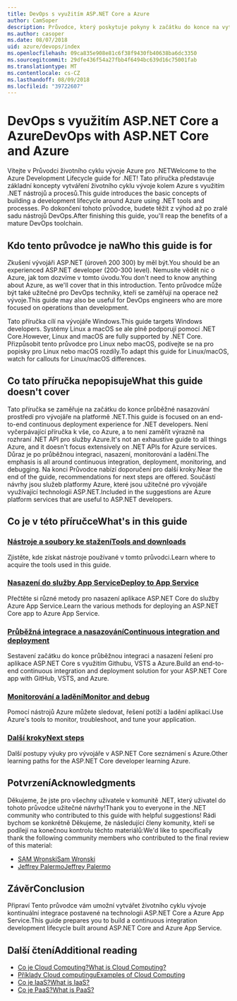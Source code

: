 ```yaml
---
title: DevOps s využitím ASP.NET Core a Azure
author: CamSoper
description: Průvodce, který poskytuje pokyny k začátku do konce na vytváření procesních toků pro DevOps pro aplikace ASP.NET Core hostované v Azure.
ms.author: casoper
ms.date: 08/07/2018
uid: azure/devops/index
ms.openlocfilehash: 09ca835e908e81c6f38f9430fb40638ba6dc3350
ms.sourcegitcommit: 29dfe436f54a27fbb4f6494bc639d16c75001fab
ms.translationtype: MT
ms.contentlocale: cs-CZ
ms.lasthandoff: 08/09/2018
ms.locfileid: "39722607"
---
```

# <a name="devops-with-aspnet-core-and-azure"></a><span data-ttu-id="26f32-103">DevOps s využitím ASP.NET Core a Azure</span><span class="sxs-lookup"><span data-stu-id="26f32-103">DevOps with ASP.NET Core and Azure</span></span>

<span data-ttu-id="26f32-104">Vítejte v Průvodci životního cyklu vývoje Azure pro .NET</span><span class="sxs-lookup"><span data-stu-id="26f32-104">Welcome to the Azure Development Lifecycle guide for .NET!</span></span> <span data-ttu-id="26f32-105">Tato příručka představuje základní koncepty vytváření životního cyklu vývoje kolem Azure s využitím .NET nástrojů a procesů.</span><span class="sxs-lookup"><span data-stu-id="26f32-105">This guide introduces the basic concepts of building a development lifecycle around Azure using .NET tools and processes.</span></span> <span data-ttu-id="26f32-106">Po dokončení tohoto průvodce, budete těžit z výhod až po zralé sadu nástrojů DevOps.</span><span class="sxs-lookup"><span data-stu-id="26f32-106">After finishing this guide, you'll reap the benefits of a mature DevOps toolchain.</span></span>

## <a name="who-this-guide-is-for"></a><span data-ttu-id="26f32-107">Kdo tento průvodce je na</span><span class="sxs-lookup"><span data-stu-id="26f32-107">Who this guide is for</span></span>

<span data-ttu-id="26f32-108">Zkušení vývojáři ASP.NET (úroveň 200 300) by měl být.</span><span class="sxs-lookup"><span data-stu-id="26f32-108">You should be an experienced ASP.NET developer (200-300 level).</span></span> <span data-ttu-id="26f32-109">Nemusíte vědět nic o Azure, jak tom dozvíme v tomto úvodu.</span><span class="sxs-lookup"><span data-stu-id="26f32-109">You don't need to know anything about Azure, as we'll cover that in this introduction.</span></span> <span data-ttu-id="26f32-110">Tento průvodce může být také užitečné pro DevOps techniky, kteří se zaměřují na operace než vývoje.</span><span class="sxs-lookup"><span data-stu-id="26f32-110">This guide may also be useful for DevOps engineers who are more focused on operations than development.</span></span>

<span data-ttu-id="26f32-111">Tato příručka cílí na vývojáře Windows.</span><span class="sxs-lookup"><span data-stu-id="26f32-111">This guide targets Windows developers.</span></span> <span data-ttu-id="26f32-112">Systémy Linux a macOS se ale plně podporují pomocí .NET Core.</span><span class="sxs-lookup"><span data-stu-id="26f32-112">However, Linux and macOS are fully supported by .NET Core.</span></span> <span data-ttu-id="26f32-113">Přizpůsobit tento průvodce pro Linux nebo macOS, podívejte se na pro popisky pro Linux nebo macOS rozdíly.</span><span class="sxs-lookup"><span data-stu-id="26f32-113">To adapt this guide for Linux/macOS, watch for callouts for Linux/macOS differences.</span></span>

## <a name="what-this-guide-doesnt-cover"></a><span data-ttu-id="26f32-114">Co tato příručka nepopisuje</span><span class="sxs-lookup"><span data-stu-id="26f32-114">What this guide doesn't cover</span></span>

<span data-ttu-id="26f32-115">Tato příručka se zaměřuje na začátku do konce průběžné nasazování prostředí pro vývojáře na platformě .NET.</span><span class="sxs-lookup"><span data-stu-id="26f32-115">This guide is focused on an end-to-end continuous deployment experience for .NET developers.</span></span> <span data-ttu-id="26f32-116">Není vyčerpávající příručka k vše, co Azure, a to není zaměřit výrazně na rozhraní .NET API pro služby Azure.</span><span class="sxs-lookup"><span data-stu-id="26f32-116">It's not an exhaustive guide to all things Azure, and it doesn't focus extensively on .NET APIs for Azure services.</span></span> <span data-ttu-id="26f32-117">Důraz je po průběžnou integraci, nasazení, monitorování a ladění.</span><span class="sxs-lookup"><span data-stu-id="26f32-117">The emphasis is all around continuous integration, deployment, monitoring, and debugging.</span></span> <span data-ttu-id="26f32-118">Na konci Průvodce nabízí doporučení pro další kroky.</span><span class="sxs-lookup"><span data-stu-id="26f32-118">Near the end of the guide, recommendations for next steps are offered.</span></span> <span data-ttu-id="26f32-119">Součástí návrhy jsou služeb platformy Azure, které jsou užitečné pro vývojáře využívající technologii ASP.NET.</span><span class="sxs-lookup"><span data-stu-id="26f32-119">Included in the suggestions are Azure platform services that are useful to ASP.NET developers.</span></span>

## <a name="whats-in-this-guide"></a><span data-ttu-id="26f32-120">Co je v této příručce</span><span class="sxs-lookup"><span data-stu-id="26f32-120">What's in this guide</span></span>

### <a name="tools-and-downloadsxrefazuredevopstools-and-downloads"></a>[<span data-ttu-id="26f32-121">Nástroje a soubory ke stažení</span><span class="sxs-lookup"><span data-stu-id="26f32-121">Tools and downloads</span></span>](xref:azure/devops/tools-and-downloads)

<span data-ttu-id="26f32-122">Zjistěte, kde získat nástroje používané v tomto průvodci.</span><span class="sxs-lookup"><span data-stu-id="26f32-122">Learn where to acquire the tools used in this guide.</span></span>

### <a name="deploy-to-app-servicexrefazuredevopsdeploy-to-app-service"></a>[<span data-ttu-id="26f32-123">Nasazení do služby App Service</span><span class="sxs-lookup"><span data-stu-id="26f32-123">Deploy to App Service</span></span>](xref:azure/devops/deploy-to-app-service)

<span data-ttu-id="26f32-124">Přečtěte si různé metody pro nasazení aplikace ASP.NET Core do služby Azure App Service.</span><span class="sxs-lookup"><span data-stu-id="26f32-124">Learn the various methods for deploying an ASP.NET Core app to Azure App Service.</span></span>

### <a name="continuous-integration-and-deploymentxrefazuredevopscicd"></a>[<span data-ttu-id="26f32-125">Průběžná integrace a nasazování</span><span class="sxs-lookup"><span data-stu-id="26f32-125">Continuous integration and deployment</span></span>](xref:azure/devops/cicd)

<span data-ttu-id="26f32-126">Sestavení začátku do konce průběžnou integraci a nasazení řešení pro aplikace ASP.NET Core s využitím Githubu, VSTS a Azure.</span><span class="sxs-lookup"><span data-stu-id="26f32-126">Build an end-to-end continuous integration and deployment solution for your ASP.NET Core app with GitHub, VSTS, and Azure.</span></span>

### <a name="monitor-and-debugxrefazuredevopsmonitor"></a>[<span data-ttu-id="26f32-127">Monitorování a ladění</span><span class="sxs-lookup"><span data-stu-id="26f32-127">Monitor and debug</span></span>](xref:azure/devops/monitor)

<span data-ttu-id="26f32-128">Pomocí nástrojů Azure můžete sledovat, řešení potíží a ladění aplikací.</span><span class="sxs-lookup"><span data-stu-id="26f32-128">Use Azure's tools to monitor, troubleshoot, and tune your application.</span></span>

### <a name="next-stepsxrefazuredevopsnext-steps"></a>[<span data-ttu-id="26f32-129">Další kroky</span><span class="sxs-lookup"><span data-stu-id="26f32-129">Next steps</span></span>](xref:azure/devops/next-steps)

<span data-ttu-id="26f32-130">Další postupy výuky pro vývojáře v ASP.NET Core seznámení s Azure.</span><span class="sxs-lookup"><span data-stu-id="26f32-130">Other learning paths for the ASP.NET Core developer learning Azure.</span></span>

## <a name="acknowledgments"></a><span data-ttu-id="26f32-131">Potvrzení</span><span class="sxs-lookup"><span data-stu-id="26f32-131">Acknowledgments</span></span>

<span data-ttu-id="26f32-132">Děkujeme, že jste pro všechny uživatele v komunitě .NET, který uživatel do tohoto průvodce užitečné návrhy!</span><span class="sxs-lookup"><span data-stu-id="26f32-132">Thank you to everyone in the .NET community who contributed to this guide with helpful suggestions!</span></span> <span data-ttu-id="26f32-133">Rádi bychom se konkrétně Děkujeme, že následující členy komunity, kteří se podílejí na konečnou kontrolu těchto materiálů:</span><span class="sxs-lookup"><span data-stu-id="26f32-133">We'd like to specifically thank the following community members who contributed to the final review of this material:</span></span>

* [<span data-ttu-id="26f32-134">SAM Wronski</span><span class="sxs-lookup"><span data-stu-id="26f32-134">Sam Wronski</span></span>](https://www.youtube.com/c/worldofzerodevelopment)
* [<span data-ttu-id="26f32-135">Jeffrey Palermo</span><span class="sxs-lookup"><span data-stu-id="26f32-135">Jeffrey Palermo</span></span>](https://twitter.com/jeffreypalermo)

## <a name="conclusion"></a><span data-ttu-id="26f32-136">Závěr</span><span class="sxs-lookup"><span data-stu-id="26f32-136">Conclusion</span></span>

<span data-ttu-id="26f32-137">Připraví Tento průvodce vám umožní vytvářet životního cyklu vývoje kontinuální integrace postavené na technologii ASP.NET Core a Azure App Service.</span><span class="sxs-lookup"><span data-stu-id="26f32-137">This guide prepares you to build a continuous integration development lifecycle built around ASP.NET Core and Azure App Service.</span></span>

## <a name="additional-reading"></a><span data-ttu-id="26f32-138">Další čtení</span><span class="sxs-lookup"><span data-stu-id="26f32-138">Additional reading</span></span>

* [<span data-ttu-id="26f32-139">Co je Cloud Computing?</span><span class="sxs-lookup"><span data-stu-id="26f32-139">What is Cloud Computing?</span></span>](https://azure.microsoft.com/overview/what-is-cloud-computing/)
* [<span data-ttu-id="26f32-140">Příklady Cloud computingu</span><span class="sxs-lookup"><span data-stu-id="26f32-140">Examples of Cloud Computing</span></span>](https://azure.microsoft.com/overview/examples-of-cloud-computing/)
* [<span data-ttu-id="26f32-141">Co je IaaS?</span><span class="sxs-lookup"><span data-stu-id="26f32-141">What is IaaS?</span></span>](https://azure.microsoft.com/overview/what-is-iaas/)
* [<span data-ttu-id="26f32-142">Co je PaaS?</span><span class="sxs-lookup"><span data-stu-id="26f32-142">What is PaaS?</span></span>](https://azure.microsoft.com/overview/what-is-paas/)
